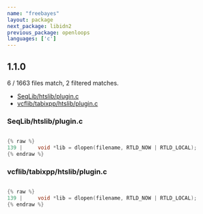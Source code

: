 ```yaml
---
name: "freebayes"
layout: package
next_package: libidn2
previous_package: openloops
languages: ['c']
---
```

## 1.1.0
6 / 1663 files match, 2 filtered matches.

 - [SeqLib/htslib/plugin.c](#seqlibhtslibpluginc)
 - [vcflib/tabixpp/htslib/plugin.c](#vcflibtabixpphtslibpluginc)

### SeqLib/htslib/plugin.c

```c

{% raw %}
139 |     void *lib = dlopen(filename, RTLD_NOW | RTLD_LOCAL);
{% endraw %}

```
### vcflib/tabixpp/htslib/plugin.c

```c

{% raw %}
139 |     void *lib = dlopen(filename, RTLD_NOW | RTLD_LOCAL);
{% endraw %}

```